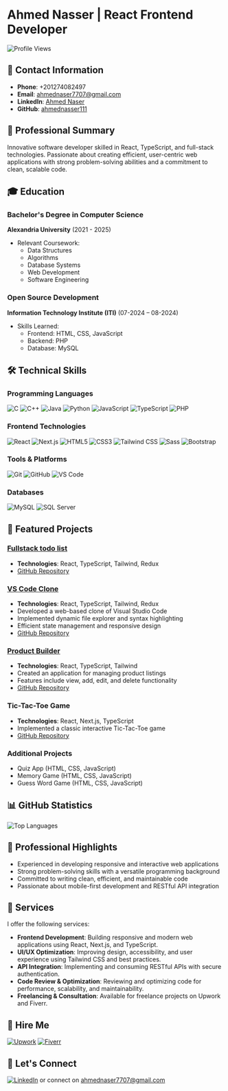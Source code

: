 # Ahmed Nasser | React Frontend Developer

![Profile Views](https://komarev.com/ghpvc/?username=ahmednasser111&label=Profile%20views&color=0e75b6&style=flat)

## 📍 Contact Information
- **Phone**: +201274082497
- **Email**: [ahmednaser7707@gmail.com](mailto:ahmednaser7707@gmail.com)
- **LinkedIn**: [Ahmed Naser](https://linkedin.com/in/ahmed-naser-16047a222)
- **GitHub**: [ahmednasser111](https://github.com/ahmednasser111)

## 🌟 Professional Summary
Innovative software developer skilled in React, TypeScript, and full-stack technologies. Passionate about creating efficient, user-centric web applications with strong problem-solving abilities and a commitment to clean, scalable code.

## 🎓 Education
### Bachelor's Degree in Computer Science
**Alexandria University** (2021 - 2025)
- Relevant Coursework: 
  - Data Structures
  - Algorithms
  - Database Systems
  - Web Development
  - Software Engineering

### Open Source Development
**Information Technology Institute (ITI)** (07-2024 – 08-2024)
- Skills Learned: 
  - Frontend: HTML, CSS, JavaScript
  - Backend: PHP
  - Database: MySQL
## 🛠 Technical Skills
### Programming Languages
![C](https://img.shields.io/badge/C-00599C?style=for-the-badge&logo=c&logoColor=white)
![C++](https://img.shields.io/badge/C++-00599C?style=for-the-badge&logo=c%2B%2B&logoColor=white)
![Java](https://img.shields.io/badge/Java-ED8B00?style=for-the-badge&logo=java&logoColor=white)
![Python](https://img.shields.io/badge/Python-3776AB?style=for-the-badge&logo=python&logoColor=white)
![JavaScript](https://img.shields.io/badge/JavaScript-F7DF1E?style=for-the-badge&logo=javascript&logoColor=black)
![TypeScript](https://img.shields.io/badge/TypeScript-007ACC?style=for-the-badge&logo=typescript&logoColor=white)
![PHP](https://img.shields.io/badge/PHP-777BB3?style=for-the-badge&logo=php&logoColor=white)

### Frontend Technologies
![React](https://img.shields.io/badge/React-20232A?style=for-the-badge&logo=react&logoColor=61DAFB)
![Next.js](https://img.shields.io/badge/Next.js-000000?style=for-the-badge&logo=next.js&logoColor=white)
![HTML5](https://img.shields.io/badge/HTML5-E34F26?style=for-the-badge&logo=html5&logoColor=white)
![CSS3](https://img.shields.io/badge/CSS3-1572B6?style=for-the-badge&logo=css3&logoColor=white)
![Tailwind CSS](https://img.shields.io/badge/Tailwind_CSS-38B2AC?style=for-the-badge&logo=tailwind-css&logoColor=white)
![Sass](https://img.shields.io/badge/Sass-CC6699?style=for-the-badge&logo=sass&logoColor=white)
![Bootstrap](https://img.shields.io/badge/Bootstrap-563D7C?style=for-the-badge&logo=bootstrap&logoColor=white)

### Tools & Platforms
![Git](https://img.shields.io/badge/Git-F05033?style=for-the-badge&logo=git&logoColor=white)
![GitHub](https://img.shields.io/badge/GitHub-100000?style=for-the-badge&logo=github&logoColor=white)
![VS Code](https://img.shields.io/badge/VS_Code-0078D4?style=for-the-badge&logo=visual%20studio%20code&logoColor=white)

### Databases
![MySQL](https://img.shields.io/badge/MySQL-00000F?style=for-the-badge&logo=mysql&logoColor=white)
![SQL Server](https://img.shields.io/badge/Microsoft%20SQL%20Server-CC2927?style=for-the-badge&logo=microsoft%20sql%20server&logoColor=white)

## 🚀 Featured Projects

### [Fullstack todo list](https://fullstack-todo-list-smoky.vercel.app/login)
- **Technologies**: React, TypeScript, Tailwind, Redux
- [GitHub Repository](https://github.com/ahmednasser111/fullstack-todo-list)

### [VS Code Clone](https://vs-code-clone-navy.vercel.app/)
- **Technologies**: React, TypeScript, Tailwind, Redux
- Developed a web-based clone of Visual Studio Code
- Implemented dynamic file explorer and syntax highlighting
- Efficient state management and responsive design
- [GitHub Repository](https://github.com/ahmednasser111/vs-code-clone)

### [Product Builder](https://product-builder-teal.vercel.app/)
- **Technologies**: React, TypeScript, Tailwind
- Created an application for managing product listings
- Features include view, add, edit, and delete functionality
- [GitHub Repository](https://github.com/ahmednasser111/product-builder)

### Tic-Tac-Toe Game
- **Technologies**: React, Next.js, TypeScript
- Implemented a classic interactive Tic-Tac-Toe game
- [GitHub Repository](https://github.com/ahmednasser111/tic-tac-toe-game)

### Additional Projects
- Quiz App (HTML, CSS, JavaScript)
- Memory Game (HTML, CSS, JavaScript)
- Guess Word Game (HTML, CSS, JavaScript)

## 📊 GitHub Statistics
![Top Languages](https://github-readme-stats.vercel.app/api/top-langs/?username=ahmednasser111&layout=compact&theme=radical)

## 🤝 Professional Highlights
- Experienced in developing responsive and interactive web applications
- Strong problem-solving skills with a versatile programming background
- Committed to writing clean, efficient, and maintainable code
- Passionate about mobile-first development and RESTful API integration

## 💼 Services
I offer the following services:
- **Frontend Development**: Building responsive and modern web applications using React, Next.js, and TypeScript.
- **UI/UX Optimization**: Improving design, accessibility, and user experience using Tailwind CSS and best practices.
- **API Integration**: Implementing and consuming RESTful APIs with secure authentication.
- **Code Review & Optimization**: Reviewing and optimizing code for performance, scalability, and maintainability.
- **Freelancing & Consultation**: Available for freelance projects on Upwork and Fiverr.


## 💼 Hire Me
[![Upwork](https://img.shields.io/badge/Hire%20me%20on-Upwork-brightgreen?style=for-the-badge&logo=upwork)](https://www.upwork.com/freelancers/~013c822b3dea25ba92)
[![Fiverr](https://img.shields.io/badge/Hire%20me%20on-Fiverr-green?style=for-the-badge&logo=fiverr)](https://www.fiverr.com/sellers/ahmednaser7707/)

## 🤝 Let's Connect
[![LinkedIn](https://img.shields.io/badge/LinkedIn-0077B5?style=for-the-badge&logo=linkedin&logoColor=white)](https://linkedin.com/in/ahmed-naser-16047a222) or connect on [ahmednaser7707@gmail.com](mailto:ahmednaser7707@gmail.com)
